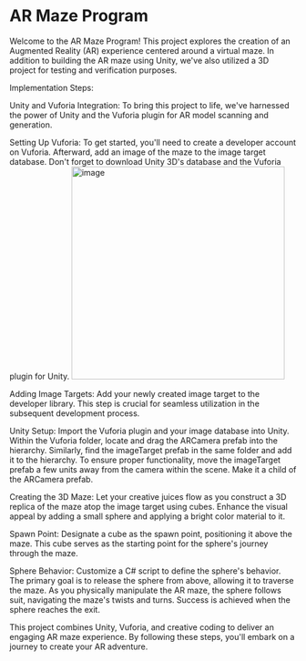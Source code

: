 # AR Maze Program

Welcome to the AR Maze Program! This project explores the creation of an Augmented Reality (AR) experience centered around a virtual maze. In addition to building the AR maze using Unity, we've also utilized a 3D project for testing and verification purposes.

Implementation Steps:

Unity and Vuforia Integration: To bring this project to life, we've harnessed the power of Unity and the Vuforia plugin for AR model scanning and generation.

Setting Up Vuforia: To get started, you'll need to create a developer account on Vuforia. Afterward, add an image of the maze to the image target database. Don't forget to download Unity 3D's database and the Vuforia plugin for Unity.
<img width="374" alt="image" src="https://github.com/sphexas/ARMAZE/assets/37029200/8cf8f131-980b-480e-95aa-36a9917b2230">

Adding Image Targets: Add your newly created image target to the developer library. This step is crucial for seamless utilization in the subsequent development process.

Unity Setup: Import the Vuforia plugin and your image database into Unity. Within the Vuforia folder, locate and drag the ARCamera prefab into the hierarchy. Similarly, find the imageTarget prefab in the same folder and add it to the hierarchy. To ensure proper functionality, move the imageTarget prefab a few units away from the camera within the scene. Make it a child of the ARCamera prefab.

Creating the 3D Maze: Let your creative juices flow as you construct a 3D replica of the maze atop the image target using cubes. Enhance the visual appeal by adding a small sphere and applying a bright color material to it.

Spawn Point: Designate a cube as the spawn point, positioning it above the maze. This cube serves as the starting point for the sphere's journey through the maze.

Sphere Behavior: Customize a C# script to define the sphere's behavior. The primary goal is to release the sphere from above, allowing it to traverse the maze. As you physically manipulate the AR maze, the sphere follows suit, navigating the maze's twists and turns. Success is achieved when the sphere reaches the exit.

This project combines Unity, Vuforia, and creative coding to deliver an engaging AR maze experience. By following these steps, you'll embark on a journey to create your AR adventure.
